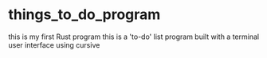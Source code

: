 # things_to_do_program

this is my first Rust program
this is a 'to-do' list program built with a terminal user interface using cursive
